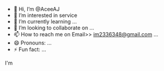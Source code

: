 - 👋 Hi, I’m @AceeAJ
- 👀 I’m interested in service 
- 🌱 I’m currently learning ...
- 💞️ I’m looking to collaborate on ...
- 📫 How to reach me on Email>> im2336348@gmail.com ...
- 😄 Pronouns: ...
- ⚡ Fun fact: ...

<!---
AceeAJ/AceeAJ is a ✨ special ✨ repository because its `README.md` (this file) appears on your GitHub profile.
You can click the Preview link to take a look at your changes.
--->
I'm
